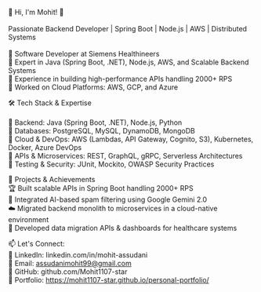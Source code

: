 👋 Hi, I'm Mohit! 🚀 <br> <br>
Passionate Backend Developer | Spring Boot | Node.js | AWS | Distributed Systems <br> <br>
🔹 Software Developer at Siemens Healthineers <br>
🔹 Expert in Java (Spring Boot, .NET), Node.js, AWS, and Scalable Backend Systems <br>
🔹 Experience in building high-performance APIs handling 2000+ RPS <br>
🔹 Worked on Cloud Platforms: AWS, GCP, and Azure <br>

🛠️ Tech Stack & Expertise <br><br>
🔹 Backend: Java (Spring Boot, .NET), Node.js, Python <br>
🔹 Databases: PostgreSQL, MySQL, DynamoDB, MongoDB <br>
🔹 Cloud & DevOps: AWS (Lambdas, API Gateway, Cognito, S3), Kubernetes, Docker, Azure DevOps <br>
🔹 APIs & Microservices: REST, GraphQL, gRPC, Serverless Architectures <br>
🔹 Testing & Security: JUnit, Mockito, OWASP Security Practices <br>

📌 Projects & Achievements <br>
🏆 Built scalable APIs in Spring Boot handling 2000+ RPS <br>
🚀 Integrated AI-based spam filtering using Google Gemini 2.0 <br>
☁️ Migrated backend monolith to microservices in a cloud-native environment <br>
🔬 Developed data migration APIs & dashboards for healthcare systems <br>


📫 Let's Connect: <br>
🔗 LinkedIn: linkedin.com/in/mohit-assudani <br>
📧 Email: assudanimohit99@gmail.com <br>
🚀 GitHub: github.com/Mohit1107-star <br>
🌱 Portfolio: https://mohit1107-star.github.io/personal-portfolio/

<!---
Mohit1107-star/Mohit1107-star is a ✨ special ✨ repository because its `README.md` (this file) appears on your GitHub profile.
You can click the Preview link to take a look at your changes.
--->
